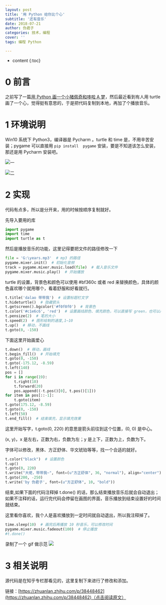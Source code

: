 ```yaml
---
layout: post
title: '用 Python 给你比个心'
subtitle: '还有音乐'
date: 2018-07-21
author: 伪君子
categories: 技术，编程
cover: ''
tags: 编程 Python

---
```


* content
{:toc}
#  0 前言
之前写了一篇[用 Python 画一个小猪佩奇和哆啦 A 梦](https://weijunzii.github.io/2018/05/08/Use-Python-write-PeppaPig-And-Doraemon.html)，然后最近看到有人用 turtle 画了一个心，觉得挺有意思的，于是把代码复制到本地，再加了个播放音乐。
#  1 环境说明
Win10 系统下 Python3，编译器是 Pycharm 。turtle 和 time 是，不用辛苦安装；pygame 可以直接用 `pip install  pygame` 安装，要是不知道该怎么安装，那还是用  Pycharm 安装吧。

![一](http://upload-images.jianshu.io/upload_images/2989110-3b802df41aeff65b.png?imageMogr2/auto-orient/strip%7CimageView2/2/w/1240)

![二](http://upload-images.jianshu.io/upload_images/2989110-08e77e3f15cadde7.png?imageMogr2/auto-orient/strip%7CimageView2/2/w/1240)


#  2 实现
代码有点多，所以是分开来，用的时候按顺序复制就好。

先导入要用的库
```python
import pygame
import time
import turtle as t
```
然后是播放音乐的功能，这里记得要把文件的路径修改一下
```python
file = 'G:\years.mp3'  # mp3 的路径
pygame.mixer.init()  # 初始化音频
track = pygame.mixer.music.load(file)  # 载入音乐文件
pygame.mixer.music.play()  # 开始播放
```
turtle 的设置，背景色和颜色可以使用 #bf360c 或者 red 来替换颜色，具体的颜色喜欢哪个就用哪个，看着舒服和好看就行。
```python
t.title('dalao 带带我')  # 设置标题栏文字
t.hideturtle()  # 隐藏箭头
t.getscreen().bgcolor('#f0f0f0')  # 背景色
t.color('#c1e6c6', 'red')  # 设置画线颜色、填充颜色，可以直接写 green，也可以用 #c1e6c6
t.pensize(2)  # 笔的大小
t.speed(2)  # 图形绘制的速度,1~10
t.up()  # 移动，不画线
t.goto(0, -150)
```
下面这里开始画爱心
```python
t.down()  # 移动，画线
t.begin_fill()  # 开始填充
t.goto(0, -150)
t.goto(-175.12, -8.59)
t.left(140)
pos = []
for i in range(19):
    t.right(10)
    t.forward(20)
    pos.append((-t.pos()[0], t.pos()[1]))
for item in pos[::-1]:
    t.goto(item)
t.goto(175.12, -8.59)
t.goto(0, -150)
t.left(50)
t.end_fill()  # 结束填充，显示填充效果
```
这里开始写字，t.goto(0, 220) 的意思是箭头前往到这个位置，(0, 0) 是中心。

(x, y)，x 是左右，正数为右，负数为左；y 是上下，正数为上，负数为下。

字体可以修改，黑体、方正舒体、华文琥珀等等，找一个合适的就好。
```python
t.color("black")  # 设置颜色
t.up()
t.goto(0, 220)
t.write("大佬，带带我~", font=(u"方正舒体", 36, "normal"), align="center")
t.goto(200, -250)
t.write('by 伪君子', font=(u"方正舒体", 10, "bold"))
```
结束,如果下面的代码注释掉 t.done() 的话，那么结束播放音乐后就会自动退出；如果不注释的话，运行完代码会停留在画图的界面，音乐播放到结束设置好的时间就结束。

这里看你喜欢，我个人是喜欢播放到一定时间就自动退出，所以我注释掉了。
```python
time.sleep(10)  # 画完后再播放 10 秒音乐，可以修改时间
pygame.mixer.music.fadeout(100)  # 停止播放
#t.done()
```
录制了一个 gif 做示范
![](https://upload-images.jianshu.io/upload_images/2989110-5e10c0f595768391.gif?imageMogr2/auto-orient/strip)
#  3 相关说明
源代码是在知乎专栏那看见的，这里复制下来进行了修改和添加。

链接：[https://zhuanlan.zhihu.com/p/38448462](https://zhuanlan.zhihu.com/p/38448462)（点击阅读原文）